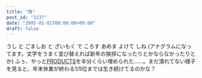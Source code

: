 ```yaml
---
title: "酉"
post_id: "3237"
date: "2005-01-01T00:00:00+09:00"
draft: false
---
```



うし と ごましお と ざいもく で ころす あめま よけて しね (アナグラムになってます。文字をうまく並び替えれば新年の挨拶になったりとかならなかったりとか)  ふぅ、やっと[PRODUCTS](/category/products)を半分くらい埋められた……。まだ潰れてない様子を見ると、年末休業が終わる1/5位までは生き続けてるのかな？
